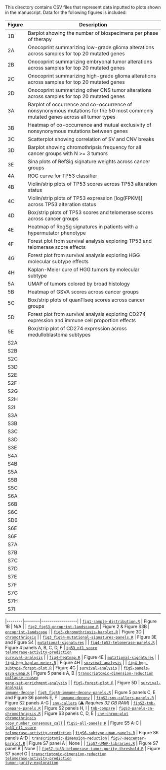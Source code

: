 This directory contains CSV files that represent data inputted to plots shown in the manuscript.
Data for the following figures is included:

| Figure | Description |
|--------|-------------|
|   1B     |    Barplot showing the number of biospecimens per phase of therapy       |
|   2A     |    Onocoprint summarizing low-grade glioma alterations across samples for top 20 mutated genes          |
|   2B     |    Onocoprint summarizing embryonal tumor alterations across samples for top 20 mutated genes         |
|   2C     |    Onocoprint summarizing high-grade glioma alterations across samples for top 20 mutated genes         |
|   2D     |    Onocoprint summarizing other CNS tumor alterations across samples for top 20 mutated genes         |
|   3A     |    Barplot of occurrence and co-occurrence of nonsynonymous mutations for the 50 most commonly mutated genes across all tumor types         |
|   3B     |  Heatmap of co-occurrence and mutual exclusivity of nonsynonymous mutations between genes           |
|   3C     |  Scatterplot showing correlation of SV and CNV breaks            |
|   3D     |  Barplot showing chromothripsis frequency for all cancer groups with N >= 3 tumors           |
|   3E     |  Sina plots of RefSig signature weights across cancer groups         |
|   4A     |  ROC curve for TP53 classifier         |
|   4B     |  Violin/strip plots of TP53 scores across TP53 alteration status           |
|   4C     |   Violin/strip plots of TP53 expression [log(FPKM)] across TP53 alteration status            |
|   4D     |  Box/strip plots of TP53 scores and telomerase scores across cancer groups          |
|   4E    |    Heatmap of RegSg signatures in patients with a hypermutator phenotype       |
|   4F     |  Forest plot from survival analysis exploring TP53 and telomerase score effects          |
|   4G     |  Forest plot from survival analysis exploring HGG molecular subtype effects          |
|   4H     |  Kaplan-Meier cure of HGG tumors by molecular subtype           |
|   5A     |  UMAP of tumors colored by broad histology           |
|   5B     |  Heatmap of GSVA scores across cancer groups           |
|   5C     |  Box/strip plots of quanTIseq scores across cancer groups           |
|   5D     |  Forest plot from survival analysis exploring CD274 expression and immune cell proportion effects           |
|   5E     |  Box/strip plot of CD274 expression across medulloblastoma subtypes          |
|   S2A     |             |
|   S2B     |             |
|   S2C     |             |
|   S3D     |             |
|   S2E     |             |
|   S2F     |             |
|   S2G     |             |
|   S2H     |             |
|   S2I     |             |
|   S3A     |             |
|   S3B     |             |
|   S3C     |             |
|   S3D     |             |
|   S3E     |             |
|   S4A     |             |
|   S4B     |             |
|   S5A     |             |
|   S5B     |             |
|   S5C     |             |
|   S6A     |             |
|   S6B     |             |
|   S6C     |             |
|   SD6     |             |
|   S6E     |             |
|   S6F     |             |
|   S7A     |             |
|   S7B     |             |
|   S7C     |             |
|   S7D     |             |
|   S7E     |             |
|   S7F     |             |
|   S7G     |             |
|   S7H     |             |
|   S7I     |             |






|--------|--------|------------------|
| [`fig1-sample-distribution.R`](fig1-sample-distribution.R) | Figure 1B | N/A |
| [`fig2_figS3-oncoprint-landscape.R`](fig2-oncoprint-landscape.R) | Figure 2 & Figure S3B | [`oncoprint-landscape`](https://github.com/AlexsLemonade/OpenPBTA-analysis/tree/master/analyses/oncoprint-landscape) |
| [`fig3-chromothripsis-barplot.R`](fig3-chromothripsis-barplot.R) | Figure 3D | [`chromothripsis`](https://github.com/AlexsLemonade/OpenPBTA-analysis/tree/master/analyses/chromothripsis) |
| [`fig3_figS4-mutational-signatures-panels.R`](fig3_figS4-mutational-signatures-panels.R) | Figure 3E and Figure S4 | [`mutational-signatures`](https://github.com/AlexsLemonade/OpenPBTA-analysis/tree/master/analyses/mutational-signatures) |
| [`fig4-tp53-telomerase-panels.R`](fig4-tp53-telomerase-panels.R) | Figure 4 panels A, B, C, D, F | [`tp53_nf1_score`](https://github.com/AlexsLemonade/OpenPBTA-analysis/tree/master/analyses/tp53_nf1_score) <br> [`telomerase-activity-prediction`](https://github.com/AlexsLemonade/OpenPBTA-analysis/tree/master/analyses/telomerase-activity-prediction/) <br> [`survival-analysis`](https://github.com/AlexsLemonade/OpenPBTA-analysis/tree/master/analyses/survival-analysis)  |
| [`fig4-heatmap.R`](fig4-heatmap.R) | Figure 4E | [`mutational-signatures`](https://github.com/AlexsLemonade/OpenPBTA-analysis/tree/master/analyses/mutational-signatures)  |
| [`fig4-hgg-kaplan-meier.R`](fig4-hgg-kaplan-meier.R) | Figure 4H | [`survival-analysis`](https://github.com/AlexsLemonade/OpenPBTA-analysis/tree/master/analyses/survival-analysis)  |
| [`fig4-hgg-subtype-forest-plot.R`](fig4-hgg-subtype-forest-plot.R) | Figure 4G | [`survival-analysis`](https://github.com/AlexsLemonade/OpenPBTA-analysis/tree/master/analyses/survival-analysis)  |
| [`fig5-panels-gsva-umap.R`](fig5-panels-gsva-umap.R) | Figure 5 panels A, B | [`transcriptomic-dimension-reduction`](https://github.com/AlexsLemonade/OpenPBTA-analysis/tree/master/analyses/transcriptomic-dimension-reduction) <br> [`collapse-rnaseq`](https://github.com/AlexsLemonade/OpenPBTA-analysis/tree/master/analyses/collapse-rnaseq) <br> [`gene-set-enrichment-analysis`](https://github.com/AlexsLemonade/OpenPBTA-analysis/tree/master/analyses/gene-set-enrichment-analysis) |
| [`fig5-forest-plot.R`](fig5-forest-plot.R) | Figure 5D | [`survival-analysis`](https://github.com/AlexsLemonade/OpenPBTA-analysis/tree/master/analyses/survival-analysis) <br> [`immune-deconv`](https://github.com/AlexsLemonade/OpenPBTA-analysis/tree/master/analyses/immune-deconv)
| [`fig5_figS6-immune-deconv-panels.R`](fig5_figS6-immune-deconv-panels.R) |  Figure 5 panels C, E and Figure S6 panels E, F | [`immune-deconv`](https://github.com/AlexsLemonade/OpenPBTA-analysis/tree/master/analyses/immune-deconv)  |
| [`figS2-snv-callers-panels.R`](figS2-snv-callers-panels.R) | Figure S2 panels A-G | [`snv-callers`](https://github.com/AlexsLemonade/OpenPBTA-analysis/tree/master/analyses/snv-callers) (:warning: _Requires 32 GB RAM_)
| [`figS2-tmb-compare-panels.R`](figS2-tmb-compare-panels.R) | Figure S2 panels H, I | [`tmb-compare`](https://github.com/AlexsLemonade/OpenPBTA-analysis/tree/master/analyses/tmb-compare)
| [`figS3-panels-cn-chromothripsis.R`](figS3-panels-cn-chromothripsis.R) | Figure S3 panels C, D, E | [`cnv-chrom-plot`](https://github.com/AlexsLemonade/OpenPBTA-analysis/tree/master/analyses/cnv-chrom-plot) <br> [`chromothripsis`](https://github.com/AlexsLemonade/OpenPBTA-analysis/tree/master/analyses/chromothripsis) <br> [`copy_number_consensus_call`](https://github.com/AlexsLemonade/OpenPBTA-analysis/tree/master/analyses/copy_number_consensus_call)
| [`figS5-all-panels.R`](figS5-all-panels.R) | Figure S5 A-C | [`tp53_nf1_score`](https://github.com/AlexsLemonade/OpenPBTA-analysis/tree/master/analyses/tp53_nf1_score) <br> [`telomerase-activity-prediction`](https://github.com/AlexsLemonade/OpenPBTA-analysis/tree/master/analyses/telomerase-activity-prediction/)
| [`figS6-subtype-umap-panels.R`](figS6-subtype-umap-panels.R) | Figure S6 panels A-D | [`transcriptomic-dimension-reduction`](https://github.com/AlexsLemonade/OpenPBTA-analysis/tree/master/analyses/transcriptomic-dimension-reduction)
| [`figS7-seqcenter-barplot.R`](figS7-seqcenter-barplot.R) | Figure S7 panel A | None |
| [`figS7-UMAP-libraries.R`](figS7-UMAP-libraries.R) | Figure S7 panel B | None |
| [`figS7-tp53-telomerase-tumor-purity-threshold.R`](figS7-tp53-telomerase-tumor-purity-threshold.R) | Figure S7 panel G | [`transcriptomic-dimension-reduction`](https://github.com/AlexsLemonade/OpenPBTA-analysis/tree/master/analyses/transcriptomic-dimension-reduction) <br> [`telomerase-activity-prediction`](https://github.com/AlexsLemonade/OpenPBTA-analysis/tree/master/analyses/telomerase-activity-prediction/) <br> [`tumor-purity-exploration`](https://github.com/AlexsLemonade/OpenPBTA-analysis/tree/master/analyses/tumor-purity-exploration/)
